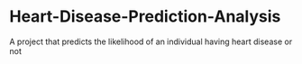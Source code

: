 # Heart-Disease-Prediction-Analysis

 A project that predicts the likelihood of an individual having heart disease or not 
